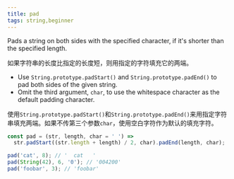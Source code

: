 ```yaml
---
title: pad
tags: string,beginner
---
```


Pads a string on both sides with the specified character, if it's shorter than the specified length.

如果字符串的长度比指定的长度短，则用指定的字符填充它的两端。

- Use `String.prototype.padStart()` and `String.prototype.padEnd()` to pad both sides of the given string.
- Omit the third argument, `char`, to use the whitespace character as the default padding character.

使用`String.prototype.padStart()`和`String.prototype.padEnd()`来用指定字符串填充两端。如果不传第三个参数`char`，使用空白字符作为默认的填充字符。

```js
const pad = (str, length, char = ' ') =>
  str.padStart((str.length + length) / 2, char).padEnd(length, char);
```

```js
pad('cat', 8); // '  cat   '
pad(String(42), 6, '0'); // '004200'
pad('foobar', 3); // 'foobar'
```
